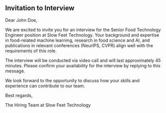 ## Invitation to Interview

Dear John Doe,

We are excited to invite you for an interview for the Senior Food Technology Engineer position at Slow Feet Technology. Your background and expertise in food-related machine learning, research in food science and AI, and publications in relevant conferences (NeurIPS, CVPR) align well with the requirements of this role.

The interview will be conducted via video call and will last approximately 45 minutes. Please confirm your availability for the interview by replying to this message.

We look forward to the opportunity to discuss how your skills and experience can contribute to our team.

Best regards,

The Hiring Team at Slow Feet Technology